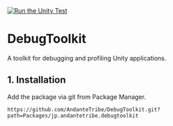 [![Run the Unity Test](https://github.com/AndanteTribe/DebugToolkit/actions/workflows/unity-test.yml/badge.svg)](https://github.com/AndanteTribe/DebugToolkit/actions/workflows/unity-test.yml)

# DebugToolkit
A toolkit for debugging and profiling Unity applications.

## 1. Installation
Add the package via git from Package Manager.

```
https://github.com/AndanteTribe/DebugToolkit.git?path=Packages/jp.andantetribe.debugtoolkit
```
